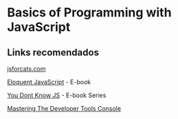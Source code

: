 # Basics of Programming with JavaScript

## Links recomendados

[jsforcats.com](jsforcats.com)

[Eloquent JavaScript](http://braziljs.github.io/eloquente-javascript/) - E-book

[You Dont Know JS](https://github.com/getify/You-Dont-Know-JS) - E-book Series

[Mastering The Developer Tools Console](http://blog.teamtreehouse.com/mastering-developer-tools-console)